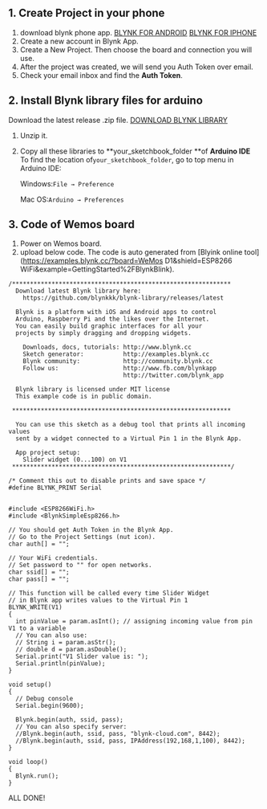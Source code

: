 ## 1. Create Project in your phone

1. download blynk phone app.
   [BLYNK FOR ANDROID](https://play.google.com/store/apps/details?id=cc.blynk)
   [BLYNK FOR IPHONE](https://itunes.apple.com/us/app/blynk-control-arduino-raspberry/id808760481?ls=1&mt=8)
2. Create a new account in Blynk App.
3. Create a New Project. Then choose the board and connection you will use.
4. After the project was created, we will send you Auth Token over email.
5. Check your email inbox and find the **Auth Token**.

## 2. Install Blynk library files for arduino

Download the latest release .zip file. [DOWNLOAD BLYNK LIBRARY](#)

1. Unzip it. 
2. Copy all these libraries to **your\_sketchbook\_folder **of **Arduino IDE**  
   To find the location of`your_sketchbook_folder`, go to top menu in Arduino IDE:

   Windows:`File → Preference`

   Mac OS:`Arduino → Preferences`

## 3. Code of Wemos board

1. Power on Wemos board.
2. upload below code. The code is auto generated from [Blyink online tool](https://examples.blynk.cc/?board=WeMos D1&shield=ESP8266 WiFi&example=GettingStarted%2FBlynkBlink).

```
/*************************************************************
  Download latest Blynk library here:
    https://github.com/blynkkk/blynk-library/releases/latest

  Blynk is a platform with iOS and Android apps to control
  Arduino, Raspberry Pi and the likes over the Internet.
  You can easily build graphic interfaces for all your
  projects by simply dragging and dropping widgets.

    Downloads, docs, tutorials: http://www.blynk.cc
    Sketch generator:           http://examples.blynk.cc
    Blynk community:            http://community.blynk.cc
    Follow us:                  http://www.fb.com/blynkapp
                                http://twitter.com/blynk_app

  Blynk library is licensed under MIT license
  This example code is in public domain.

 *************************************************************

  You can use this sketch as a debug tool that prints all incoming values
  sent by a widget connected to a Virtual Pin 1 in the Blynk App.

  App project setup:
    Slider widget (0...100) on V1
 *************************************************************/

/* Comment this out to disable prints and save space */
#define BLYNK_PRINT Serial


#include <ESP8266WiFi.h>
#include <BlynkSimpleEsp8266.h>

// You should get Auth Token in the Blynk App.
// Go to the Project Settings (nut icon).
char auth[] = "";

// Your WiFi credentials.
// Set password to "" for open networks.
char ssid[] = "";
char pass[] = "";

// This function will be called every time Slider Widget
// in Blynk app writes values to the Virtual Pin 1
BLYNK_WRITE(V1)
{
  int pinValue = param.asInt(); // assigning incoming value from pin V1 to a variable
  // You can also use:
  // String i = param.asStr();
  // double d = param.asDouble();
  Serial.print("V1 Slider value is: ");
  Serial.println(pinValue);
}

void setup()
{
  // Debug console
  Serial.begin(9600);

  Blynk.begin(auth, ssid, pass);
  // You can also specify server:
  //Blynk.begin(auth, ssid, pass, "blynk-cloud.com", 8442);
  //Blynk.begin(auth, ssid, pass, IPAddress(192,168,1,100), 8442);
}

void loop()
{
  Blynk.run();
}
```

ALL DONE!

